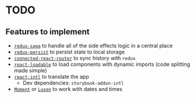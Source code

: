 # TODO

## Features to implement

* [`redux-saga`](https://github.com/redux-saga/redux-saga) to handle all of the side effects logic in a central place
* [`redux-persist`](https://github.com/rt2zz/redux-persist) to persist state to local storage
* [`connected-react-router`](https://github.com/supasate/connected-react-router) to sync history with `redux`
* [`react-loadable`](https://github.com/jamiebuilds/react-loadable) to load components with dynamic imports (code splitting made simple)
* [`react-intl`](https://github.com/yahoo/react-intl) to translate the app
  * Dev dependencies: `storybook-addon-intl`
* [`Moment`](https://github.com/moment/moment) or [`Luxon`](https://github.com/moment/luxon) to work with dates and times

